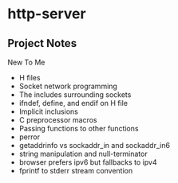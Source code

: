 # http-server

## Project Notes

New To Me

- H files
- Socket network programming
- The includes surrounding sockets
- ifndef, define, and endif on H file
- Implicit inclusions
- C preprocessor macros
- Passing functions to other functions
- perror
- getaddrinfo vs sockaddr_in and sockaddr_in6
- string manipulation and null-terminator
- browser prefers ipv6 but fallbacks to ipv4
- fprintf to stderr stream convention
